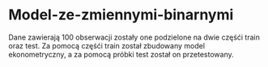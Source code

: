 # Model-ze-zmiennymi-binarnymi
Dane zawierają 100 obserwacji zostały one podzielone na dwie częśći train oraz test. Za pomocą częśći train został zbudowany model ekonometryczny, a za pomocą próbki test został on przetestowany.
